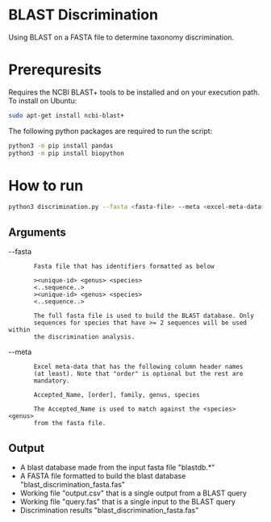 # BLAST Discrimination
Using BLAST on a FASTA file to determine taxonomy discrimination.

# Prerequresits
Requires the NCBI BLAST+ tools to be installed and on your execution path. To install on Ubuntu:

```bash
sudo apt-get install ncbi-blast+
```

The following python packages are required to run the script:

```bash
python3 -m pip install pandas
python3 -m pip install biopython
```

# How to run
```bash
python3 discrimination.py --fasta <fasta-file> --meta <excel-meta-data>
```

## Arguments
 --fasta
 
           Fasta file that has identifiers formatted as below

           ><unique-id> <genus> <species>
           <..sequence..>
           ><unique-id> <genus> <species>
           <..sequence..>

           The full fasta file is used to build the BLAST database. Only
           sequences for species that have >= 2 sequences will be used within
           the discrimination analysis.

 --meta
 
           Excel meta-data that has the following column header names
           (at least). Note that "order" is optional but the rest are
           mandatory.

           Accepted_Name, [order], family, genus, species

           The Accepted_Name is used to match against the <species> <genus>
           from the fasta file.

## Output
* A blast database made from the input fasta file "blastdb.*"
* A FASTA file formatted to build the blast database "blast_discrimination_fasta.fas"
* Working file "output.csv" that is a single output from a BLAST query
* Working file "query.fas" that is a single input to the BLAST query
* Discrimination results "blast_discrimination_fasta.fas"
